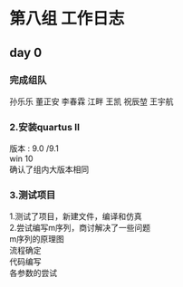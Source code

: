 # 第八组 工作日志

## day 0

### 完成组队
孙乐乐 
董正安 
李春霖 
江畔 
王凯 
祝辰堃
王宇航 
### 2.安装quartus II
版本 : 9.0 /9.1<br>
win 10<br>
确认了组内大版本相同<br>
### 3.测试项目
1.测试了项目，新建文件，编译和仿真<br>
2.尝试编写m序列，商讨解决了一些问题<br>
m序列的原理图<br>
流程确定<br>
代码编写<br>
各参数的尝试<br>




